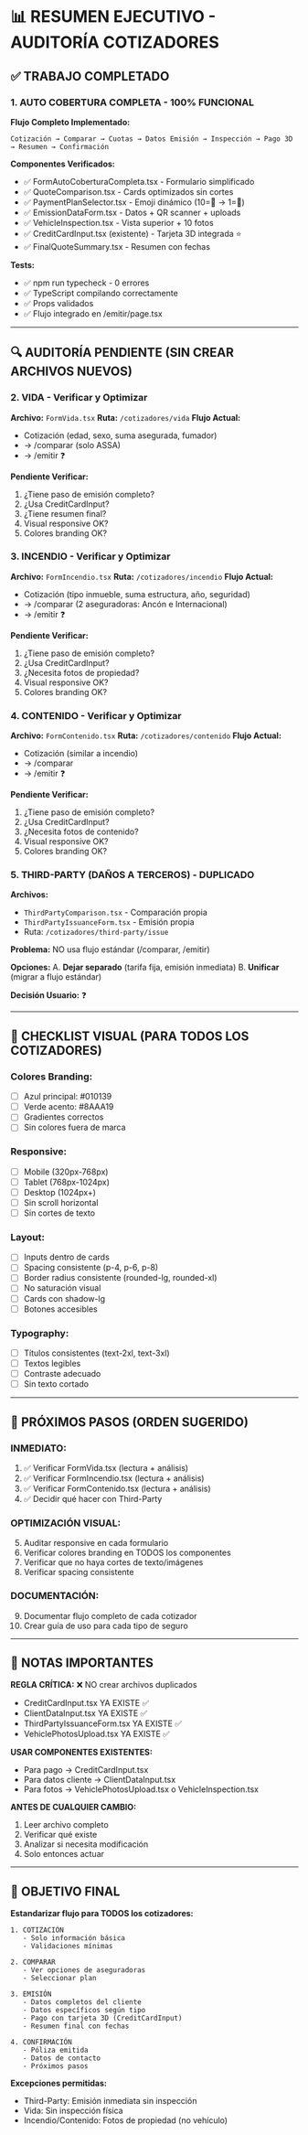 # 📊 RESUMEN EJECUTIVO - AUDITORÍA COTIZADORES

## ✅ TRABAJO COMPLETADO

### 1. AUTO COBERTURA COMPLETA - 100% FUNCIONAL
**Flujo Completo Implementado:**
```
Cotización → Comparar → Cuotas → Datos Emisión → Inspección → Pago 3D → Resumen → Confirmación
```

**Componentes Verificados:**
- ✅ FormAutoCoberturaCompleta.tsx - Formulario simplificado
- ✅ QuoteComparison.tsx - Cards optimizados sin cortes
- ✅ PaymentPlanSelector.tsx - Emoji dinámico (10=🙈 → 1=🤩)
- ✅ EmissionDataForm.tsx - Datos + QR scanner + uploads
- ✅ VehicleInspection.tsx - Vista superior + 10 fotos
- ✅ CreditCardInput.tsx (existente) - Tarjeta 3D integrada ⭐
- ✅ FinalQuoteSummary.tsx - Resumen con fechas

**Tests:**
- ✅ npm run typecheck - 0 errores
- ✅ TypeScript compilando correctamente
- ✅ Props validados
- ✅ Flujo integrado en /emitir/page.tsx

---

## 🔍 AUDITORÍA PENDIENTE (SIN CREAR ARCHIVOS NUEVOS)

### 2. VIDA - Verificar y Optimizar
**Archivo:** `FormVida.tsx`
**Ruta:** `/cotizadores/vida`
**Flujo Actual:**
- Cotización (edad, sexo, suma asegurada, fumador)
- → /comparar (solo ASSA)
- → /emitir ❓

**Pendiente Verificar:**
1. ¿Tiene paso de emisión completo?
2. ¿Usa CreditCardInput?
3. ¿Tiene resumen final?
4. Visual responsive OK?
5. Colores branding OK?

### 3. INCENDIO - Verificar y Optimizar
**Archivo:** `FormIncendio.tsx`
**Ruta:** `/cotizadores/incendio`
**Flujo Actual:**
- Cotización (tipo inmueble, suma estructura, año, seguridad)
- → /comparar (2 aseguradoras: Ancón e Internacional)
- → /emitir ❓

**Pendiente Verificar:**
1. ¿Tiene paso de emisión completo?
2. ¿Usa CreditCardInput?
3. ¿Necesita fotos de propiedad?
4. Visual responsive OK?
5. Colores branding OK?

### 4. CONTENIDO - Verificar y Optimizar
**Archivo:** `FormContenido.tsx`
**Ruta:** `/cotizadores/contenido`
**Flujo Actual:**
- Cotización (similar a incendio)
- → /comparar
- → /emitir ❓

**Pendiente Verificar:**
1. ¿Tiene paso de emisión completo?
2. ¿Usa CreditCardInput?
3. ¿Necesita fotos de contenido?
4. Visual responsive OK?
5. Colores branding OK?

### 5. THIRD-PARTY (DAÑOS A TERCEROS) - DUPLICADO
**Archivos:**
- `ThirdPartyComparison.tsx` - Comparación propia
- `ThirdPartyIssuanceForm.tsx` - Emisión propia
- Ruta: `/cotizadores/third-party/issue`

**Problema:** NO usa flujo estándar (/comparar, /emitir)

**Opciones:**
A. **Dejar separado** (tarifa fija, emisión inmediata)
B. **Unificar** (migrar a flujo estándar)

**Decisión Usuario:** ❓

---

## 🎨 CHECKLIST VISUAL (PARA TODOS LOS COTIZADORES)

### Colores Branding:
- [ ] Azul principal: #010139
- [ ] Verde acento: #8AAA19
- [ ] Gradientes correctos
- [ ] Sin colores fuera de marca

### Responsive:
- [ ] Mobile (320px-768px)
- [ ] Tablet (768px-1024px)
- [ ] Desktop (1024px+)
- [ ] Sin scroll horizontal
- [ ] Sin cortes de texto

### Layout:
- [ ] Inputs dentro de cards
- [ ] Spacing consistente (p-4, p-6, p-8)
- [ ] Border radius consistente (rounded-lg, rounded-xl)
- [ ] No saturación visual
- [ ] Cards con shadow-lg
- [ ] Botones accesibles

### Typography:
- [ ] Títulos consistentes (text-2xl, text-3xl)
- [ ] Textos legibles
- [ ] Contraste adecuado
- [ ] Sin texto cortado

---

## 🚀 PRÓXIMOS PASOS (ORDEN SUGERIDO)

### INMEDIATO:
1. ✅ Verificar FormVida.tsx (lectura + análisis)
2. ✅ Verificar FormIncendio.tsx (lectura + análisis)
3. ✅ Verificar FormContenido.tsx (lectura + análisis)
4. ✅ Decidir qué hacer con Third-Party

### OPTIMIZACIÓN VISUAL:
5. Auditar responsive en cada formulario
6. Verificar colores branding en TODOS los componentes
7. Verificar que no haya cortes de texto/imágenes
8. Verificar spacing consistente

### DOCUMENTACIÓN:
9. Documentar flujo completo de cada cotizador
10. Crear guía de uso para cada tipo de seguro

---

## 📝 NOTAS IMPORTANTES

**REGLA CRÍTICA:** ❌ NO crear archivos duplicados
- CreditCardInput.tsx YA EXISTE ✅
- ClientDataInput.tsx YA EXISTE ✅
- ThirdPartyIssuanceForm.tsx YA EXISTE ✅
- VehiclePhotosUpload.tsx YA EXISTE ✅

**USAR COMPONENTES EXISTENTES:**
- Para pago → CreditCardInput.tsx
- Para datos cliente → ClientDataInput.tsx
- Para fotos → VehiclePhotosUpload.tsx o VehicleInspection.tsx

**ANTES DE CUALQUIER CAMBIO:**
1. Leer archivo completo
2. Verificar qué existe
3. Analizar si necesita modificación
4. Solo entonces actuar

---

## 🎯 OBJETIVO FINAL

**Estandarizar flujo para TODOS los cotizadores:**

```
1. COTIZACIÓN
   - Solo información básica
   - Validaciones mínimas
   
2. COMPARAR
   - Ver opciones de aseguradoras
   - Seleccionar plan
   
3. EMISIÓN
   - Datos completos del cliente
   - Datos específicos según tipo
   - Pago con tarjeta 3D (CreditCardInput)
   - Resumen final con fechas
   
4. CONFIRMACIÓN
   - Póliza emitida
   - Datos de contacto
   - Próximos pasos
```

**Excepciones permitidas:**
- Third-Party: Emisión inmediata sin inspección
- Vida: Sin inspección física
- Incendio/Contenido: Fotos de propiedad (no vehículo)
